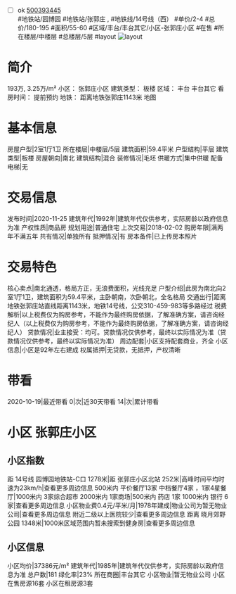 - [ ] ok [500393445](https://bj.5i5j.com/ershoufang/500393445.html)  
 #地铁站/园博园 #地铁站/张郭庄 ,  #地铁线/14号线（西）
#单价/2-4 #总价/180-195 #面积/55-60   #区域/丰台/丰台其它/小区-张郭庄小区 #在售 #所在楼层/中楼层 #总楼层/5层 #layout 
![layout](http://image2.5i5j.com//group2/M00/C2/9F/CgqJNF3OYB6ARTrIAACUhjOTqms608.jpg_P5.jpg) 
# 简介 
 193万,  3.25万/m² 
小区： 张郭庄小区
建筑类型： 板楼
区域： 丰台 丰台其它
看房时间： 提前预约
地铁： 距离地铁张郭庄1143米 地图
# 基本信息 
 房屋户型|2室1厅1卫
所在楼层|中楼层/5层
建筑面积|59.4平米
户型结构|平层
建筑类型|板楼
房屋朝向|南北
建筑结构|混合
装修情况|毛坯
供暖方式|集中供暖
配备电梯|无
# 交易信息 
 发布时间|2020-11-25
建筑年代|1992年|建筑年代仅供参考，实际房龄以政府信息为准
产权性质|商品房
规划用途|普通住宅
上次交易|2018-02-02
购房年限|满两年不满五年
共有情况|单独所有
抵押情况|有
房本备件|已上传房本照片
# 交易特色 
 核心卖点|南北通透，格局方正，无浪费面积，光线充足
户型介绍|此房为南北向2室1厅1卫，建筑面积为59.4平米，主卧朝南，次卧朝北，全名格局
交通出行|距离地铁张郭庄站直线距离1143米，地铁14号线，公交310-459-983等多路经过
税费解析|以上税费仅为购房参考，不能作为最终购房依据，了解准确方案，请咨询经纪人（以上税费仅为购房参考，不能作为最终购房依据，了解准确方案，请咨询经纪人）
贷款情况|业主接受：均可。贷款情况仅供参考，最终以实际情况为准（贷款情况仅供参考，最终以实际情况为准）
周边配套|小区支持配套商业，齐全
小区信息|小区是92年左右建成
权属抵押|无贷款，无抵押，产权清晰
# 带看 
 2020-10-19|最近带看	 0|次|近30天带看	 14|次|累计带看
# 小区 张郭庄小区
## 小区指数 
 距 14号线 园博园地铁站-C口 1278米|距 张郭庄小区北站 252米|高峰时间平均时速为23km/h|查看更多周边信息
500米内 平价餐厅13家
中档餐厅4家 ，1家4星餐厅|1000米内 3家综合超市
2000米内 1家商场|500米内 药店 1家
1000米内 银行 6家|查看更多周边信息
小区物业费0.4元/平米/月|1978年建成|物业公司为暂无物业公司|查看更多周边信息
附近二级以上医院较少|查看更多周边信息
距离 晓月郊野公园 1348米|1000米区域范围内暂未搜索到健身房|查看更多周边信息
## 小区信息 
 小区均价|37386元/m²
建筑年代|1985年|建筑年代仅供参考，实际房龄以政府信息为准
总户数|181
绿化率|23%
所在商圈|丰台其它
小区物业|暂无物业公司
小区在售房源16套
小区在租房源3套

